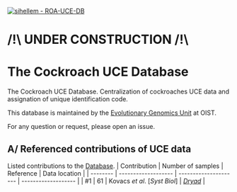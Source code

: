 [![sihellem - ROA-UCE-DB](https://img.shields.io/static/v1?label=sihellem&message=ROA-UCE-DB&color=red&logo=github)](https://github.com/sihellem/ROA-UCE-DB "Go to GitHub repo")

# /!\ UNDER CONSTRUCTION /!\

# The Cockroach UCE Database
The Cockroach UCE Database. Centralization of cockroaches UCE data and assignation of unique identification code.

This database is maintained by the [Evolutionary Genomics Unit](https://groups.oist.jp/egu) at OIST.

For any question or request, please open an issue.

## A/ Referenced contributions of UCE data
Listed contributions to the [Database](termite_uce_db_ids.tsv).
| Contribution  | Number of samples | Reference | Data location |
| --------  | ------------------- | --------------------- | ------------------- |
| #1 | 61 | Kovacs _et al_. [_Syst Biol_] | [_Dryad_](https://doi.org/10.5061/dryad.fxpnvx0wx) |

